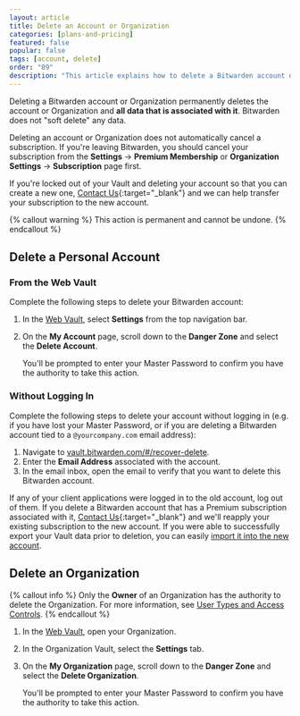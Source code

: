 ```yaml
---
layout: article
title: Delete an Account or Organization
categories: [plans-and-pricing]
featured: false
popular: false
tags: [account, delete]
order: "09"
description: "This article explains how to delete a Bitwarden account or Organization if you forget your master password and need to create a new account."
---
```


Deleting a Bitwarden account or Organization permanently deletes the account or Organization and **all data that is associated with it**. Bitwarden does not "soft delete" any data.

Deleting an account or Organization does not automatically cancel a subscription. If you're leaving Bitwarden, you should cancel your subscription from the **Settings** &rarr; **Premium Membership** or **Organization Settings** &rarr; **Subscription** page first.

If you're locked out of your Vault and deleting your account so that you can create a new one, [Contact Us](https://bitwarden.com/contact/){:target="\_blank"} and we can help transfer your subscription to the new account.

{% callout warning %}
This action is permanent and cannot be undone.
{% endcallout %}

## Delete a Personal Account

### From the Web Vault

Complete the following steps to delete your Bitwarden account:

1. In the [Web Vault]({{site.baseurl}}/article/getting-started-webvault), select **Settings** from the top navigation bar.
3. On the **My Account** page, scroll down to the **Danger Zone** and select the **Delete Account**.

   You'll be prompted to enter your Master Password to confirm you have the authority to take this action.

### Without Logging In

Complete the following steps to delete your account without logging in (e.g. if you have lost your Master Password, or if you are deleting a Bitwarden account tied to a `@yourcompany.com` email address):

1. Navigate to [vault.bitwarden.com/#/recover-delete](https://vault.bitwarden.com/#/recover-delete).
2. Enter the **Email Address** associated with the account.
3. In the email inbox, open the email to verify that you want to delete this Bitwarden account.

If any of your client applications were logged in to the old account, log out of them. If you delete a Bitwarden account that has a Premium subscription associated with it, [Contact Us](https://bitwarden.com/contact/){:target="\_blank"} and we'll reapply your existing subscription to the new account. If you were able to successfully export your Vault data prior to deletion, you can easily [import it into the new account]({{site.baseurl}}/article/import-data/).

## Delete an Organization

{% callout info %}
Only the **Owner** of an Organization has the authority to delete the Organization. For more information, see [User Types and Access Controls]({{site.baseurl}}/article/user-types-access-control/).
{% endcallout %}

1. In the [Web Vault]({{site.baseurl}}/article/getting-started-webvault), open your Organization.
2. In the Organization Vault, select the **Settings** tab.
3. On the **My Organization** page, scroll down to the **Danger Zone** and select the **Delete Organization**.

   You'll be prompted to enter your Master Password to confirm you have the authority to take this action.

